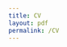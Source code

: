 ```yaml
---
title: CV
layout: pdf
permalink: /CV
---
```


<html lang="en">
<head>
<!-- note the meta tag -->
<meta http-equiv="refresh" content="0; url=https://github.com/crzirbel/crzirbel.github.io/raw/master/Zirbel_CV.pdf" target="_blank" />
  <meta charset="utf-8">
  <title>Chad CV</title>
</head>
<body>
</body>
</html>
